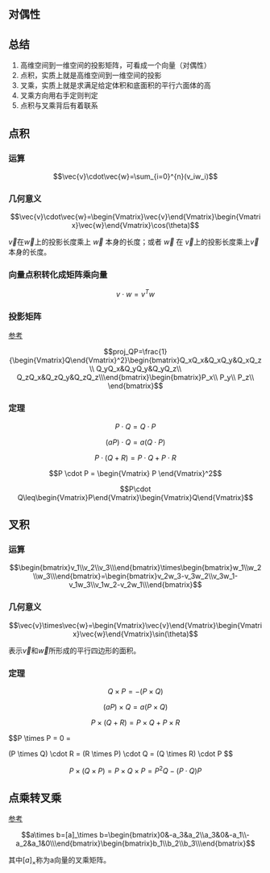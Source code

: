 ## 对偶性

## 总结

1. 高维空间到一维空间的投影矩阵，可看成一个向量（对偶性）
2. 点积，实质上就是高维空间到一维空间的投影
3. 叉乘，实质上就是求满足给定体积和底面积的平行六面体的高
4. 叉乘方向用右手定则判定
5. 点积与叉乘背后有着联系

## 点积

### 运算

$$\vec{v}\cdot\vec{w}=\sum_{i=0}^{n}(v_iw_i)$$

### 几何意义

$$\vec{v}\cdot\vec{w}=\begin{Vmatrix}\vec{v}\end{Vmatrix}\begin{Vmatrix}\vec{w}\end{Vmatrix}\cos(\theta)$$

$\vec{v}$在$\vec{w}$上的投影长度乘上 $\vec{w}$ 本身的长度；或者 $\vec{w}$ 在 $\vec{v}$上的投影长度乘上$\vec{v}$本身的长度。

### 向量点积转化成矩阵乘向量

$$v \cdot w = v^Tw$$

### 投影矩阵

[参考](https://www.cnblogs.com/bigmonkey/p/9897047.html)

$$proj_QP=\frac{1}{\begin{Vmatrix}Q\end{Vmatrix}^2}\begin{bmatrix}Q_xQ_x&Q_xQ_y&Q_xQ_z\\ Q_yQ_x&Q_yQ_y&Q_yQ_z\\ Q_zQ_x&Q_zQ_y&Q_zQ_z\\\end{bmatrix}\begin{bmatrix}P_x\\ P_y\\ P_z\\ \end{bmatrix}$$

### 定理

$$P \cdot Q = Q \cdot P$$

$$(a P) \cdot Q = a (Q \cdot P)$$

$$P \cdot (Q + R) = P \cdot Q + P \cdot R$$

$$P \cdot P = \begin{Vmatrix} P \end{Vmatrix}^2$$

$$P\cdot Q\leq\begin{Vmatrix}P\end{Vmatrix}\begin{Vmatrix}Q\end{Vmatrix}$$

## 叉积

### 运算

$$\begin{bmatrix}v_1\\v_2\\v_3\\\end{bmatrix}\times\begin{bmatrix}w_1\\w_2\\w_3\\\end{bmatrix}=\begin{bmatrix}v_2w_3-v_3w_2\\v_3w_1-v_1w_3\\v_1w_2-v_2w_1\\\end{bmatrix}$$

### 几何意义

$$\vec{v}\times\vec{w}=\begin{Vmatrix}\vec{v}\end{Vmatrix}\begin{Vmatrix}\vec{w}\end{Vmatrix}\sin(\theta)$$

表示$\vec{v}$和$\vec{w}$所形成的平行四边形的面积。

### 定理

$$Q \times P = - (P \times Q)$$

$$(a P) \times Q = a (P \times Q)$$

$$P \times (Q + R) = P \times Q + P \times R$$

$$P \times P = 0 =

$$
$$(P \times Q) \cdot R = (R \times P) \cdot Q = (Q \times R) \cdot P
$$

$$P \times (Q \times P) = P \times Q \times P = P^2Q - (P \cdot Q)P$$

## 点乘转叉乘

[参考](https://www.cnblogs.com/monoSLAM/p/5349497.html)

$$a\times b=[a]_\times b=\begin{bmatrix}0&-a_3&a_2\\a_3&0&-a_1\\-a_2&a_1&0\\\end{bmatrix}\begin{bmatrix}b_1\\b_2\\b_3\\\end{bmatrix}$$

其中$[a]_\times$称为a向量的叉乘矩阵。
